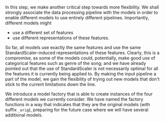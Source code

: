 In this step, we make another critical step towards more flexibility.
We shall strongly associate the data processing pipeline with the models in order
to enable different models to use entirely different pipelines.
Importantly, different models might
  * use a different set of features
  * use different representations of these features.

So far, all models use exactly the same features and use
the same StandardScaler-induced representations of these features.
Clearly, this is a compromise, as some of the models could, potentially,
make good use of categorical features such as genre of the song; 
and we have already pointed out that the use of StandardScaler is not 
necessarily optimal for all the features it is currently being applied to.
By making the input pipeline a part of the model, we gain the flexibility of
trying out new models that don't stick to the current limitations down the line.

We introduce a model factory that is able to create instances of the four different models
we currently consider. 
We have named the factory functions in a way that indicates that they are the original
models (with suffix `_orig`), preparing for the future case where we will have
several additional models.

